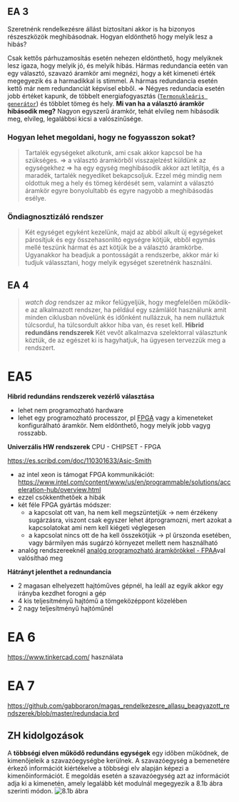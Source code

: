 ## EA 3
Szeretnénk rendelkezésre állást biztosítani akkor is ha bizonyos részeszközök meghibásodnak. Hogyan eldönthető hogy melyik lesz a hibás?

Csak kettős párhuzamosítás esetén nehezen eldönthető, hogy melyiknek lesz igaza, hogy melyik jó, és melyik hibás. Hármas redundancia eetén van egy választó, szavazó áramkör ami megnézi, hogy a két kimeneti érték megegyezik és a harmadikkal is stimmel. A hármas redundancia esetén kettő már nem redundanciát képvisel ebből. => Négyes redundacia esetén jobb értéket kapunk, de többelt energiafogyasztás ([`Termonukleáris generátor`](https://hu.wikipedia.org/wiki/Termoelektromos_gener%C3%A1tor)) és többlet tömeg és hely.
**Mi van ha a választó áramkör hibásodik meg?** Nagyon egyszerű áramkör, tehát elvileg nem hibásodik meg, elvileg, legalábbsi kicsi a valószínűsége.

### Hogyan lehet megoldani, hogy ne fogyasszon sokat?
> Tartalék egységeket alkotunk, ami csak akkor kapcsol be ha szükséges. => a választó áramkörből visszajelzést küldünk az egységekhez => ha egy egység meghibásodik akkor azt letiltja, és a maradék, tartalék negyediket bekapcsoljuk. Ezzel még mindig nem oldottuk meg a hely és tömeg kérdését sem, valamint a választó áramkör egyre bonyolultabb és egyre nagyobb a meghibásodás esélye.

### Öndiagnosztizáló rendszer
> Két egységet egyként kezelünk, majd az abból alkult új egységeket párosítjuk és egy összehasonlító egységre kötjük, ebből egymás mellé teszünk hármat és azt kötjük be a választó áramkörbe. 
> Ugyanakkor ha beadjuk a pontosságát a rendszerbe, akkor már ki tudjuk válassztani, hogy melyik egységet szeretnénk használni.

## EA 4
> *watch dog* rendszer az mikor felügyeljük, hogy megfelelően működik-e az alkalmazott rendszer, ha például egy számlálót használunk amit minden ciklusban növelünk és időnként nullázzuk, ha nem nulláztuk túlcsordul, ha túlcsordult akkor hiba van, és reset kell.
**Hibrid redundáns rendszerek** 
Két vevőt alkalmazva szelektorral választunk köztük, de az egészet ki is hagyhatjuk, ha ügyesen tervezzük meg a rendszert.

# EA5
**Hibrid redundáns rendszerek vezérlő választása**
- lehet nem programozható hardware
- lehet egy programozható processzor, pl [FPGA](https://github.com/gabboraron/ujrakonfiguralhato_digitalis_aramkorok) vagy a kimeneteket konfigurálható áramkör.
Nem eldönthető, hogy melyik jobb vagyg rosszabb.

**Univerzális HW rendszerek**
CPU - CHIPSET - FPGA

https://es.scribd.com/doc/110301633/Asic-Smith

- az intel xeon is támogat FPGA kommunikációt: https://www.intel.com/content/www/us/en/programmable/solutions/acceleration-hub/overview.html
- ezzel csökkenthetőek a hibák
- két féle FPGA gyártás módszer:
  - a kapcsolat ott van, ha nem kell megszüntetjük -> nem érzékeny sugárzásra, viszont csak egyszer lehet átprogramozni, mert azokat a kapcsolatokat ami nem kell kiégeti véglegesen
  - a kapcsolat nincs ott de ha kell összekötjük  -> pl űrszonda esetében, vagy bármilyen más sugárzó környezet mellett nem használható
- analóg rendszereeknél [analóg programozható áramkörökkel - FPAA](https://en.wikipedia.org/wiki/Field-programmable_analog_array)val valósíthaó meg

**Hátrányt jelenthet a rednundancia**
- 2 magasan elhelyezett hajtóműves gépnél, ha leáll az egyik akkor egy irányba kezdhet forogni a gép
- 4 kis teljesítményű hajtómű a tömgeközéppont közelében 
- 2 nagy teljesítményű hajtóműnél 

# EA 6

https://www.tinkercad.com/ használata

# EA 7
https://github.com/gabboraron/magas_rendelkezesre_allasu_beagyazott_rendszerek/blob/master/redundacia.brd

## ZH kidolgozások
A **többségi elven működő redundáns egységek** egy időben működnek, de kimenőjeleik a szavazóegységbe kerülnek. A szavazóegység a bemenetére érkező információt kiértékelve a többségi elv alapján képezi a kimenőinformációt. E megoldás esetén a szavazóegység azt az információt adja ki a kimenetén, amely legalább két modulnál megegyezik a 8.1b ábra szerinti módon.
![8.1b ábra](https://regi.tankonyvtar.hu/hu/tartalom/tamop425/2011_0001_531_programirany/images/fgr_8_1.png)

